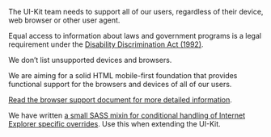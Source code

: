 The UI-Kit team needs to support all of our users, regardless of their device, web browser or other user agent.

Equal access to information about laws and government programs is a legal requirement under the <a href="https://www.legislation.gov.au/Latest/C2016C00763" rel="external">Disability Discrimination Act (1992)</a>.

We don’t list unsupported devices and browsers.

We are aiming for a solid HTML mobile-first foundation that provides functional support for the browsers and devices of all of our users.

<a href="https://github.com/AusDTO/gov-au-ui-kit/blob/develop/BROWSER-SUPPORT.md" rel="external">Read the browser support document for more detailed information</a>.

We have written <a href="https://github.com/AusDTO/gov-au-ui-kit/blob/develop/assets/sass/utils/_mixins.scss#L2" rel="external">a small SASS mixin for conditional handling of Internet Explorer specific overrides</a>. Use this when extending the UI-Kit.
